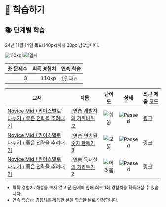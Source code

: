 # 📖 학습하기

## 📚 단계별 학습
24년 11월 14일 목표(140px)까지 30px 남았습니다.

![110xp](https://img.shields.io/badge/EXP-110xp-%235cb85c.svg?for-the-badge)
![1일째](https://img.shields.io/badge/연속학습-1일째-%23E34F26.svg?for-the-badge)

|총 문제수|획득 경험치|연속 학습|
|---:|---:|---|
3|110xp|1일째🔥|

|교재|이름|난이도|상태|최근 제출 코드|
|---|---|:---:|:---:|---|
|[Novice Mid / 케이스별로 나누기 / 좋은 전략을 추려내기](https://www.codetree.ai/missions?missionId=5)|[[연습]개발자의 가위바위보](https://www.codetree.ai/missions/5/problems/developer's-rock-paper-scissors)|![쉬움][easy]|![Passed][passed]|[링크](https://github.com/min20ta/Algorithm/blob/main/241114/%EA%B0%9C%EB%B0%9C%EC%9E%90%EC%9D%98%20%EA%B0%80%EC%9C%84%EB%B0%94%EC%9C%84%EB%B3%B4/developers-rock-paper-scissors.java)|
|[Novice Mid / 케이스별로 나누기 / 좋은 전략을 추려내기](https://www.codetree.ai/missions?missionId=5)|[[연습]연속된 숫자 만들기 3](https://www.codetree.ai/missions/5/problems/create-consecutive-numbers-3)|![보통][medium]|![Passed][passed]|[링크](https://github.com/min20ta/Algorithm/blob/main/241114/%EC%97%B0%EC%86%8D%EB%90%9C%20%EC%88%AB%EC%9E%90%20%EB%A7%8C%EB%93%A4%EA%B8%B0%203/create-consecutive-numbers-3.java)|
|[Novice Mid / 케이스별로 나누기 / 좋은 전략을 추려내기](https://www.codetree.ai/missions?missionId=5)|[[연습]독서실의 거리두기 2](https://www.codetree.ai/missions/5/problems/study-cafe-keeping-distance-2)|![어려움][hard]|![Passed][passed]|[링크](https://github.com/min20ta/Algorithm/blob/main/241114/%EB%8F%85%EC%84%9C%EC%8B%A4%EC%9D%98%20%EA%B1%B0%EB%A6%AC%EB%91%90%EA%B8%B0%202/study-cafe-keeping-distance-2.java)|


* 획득 경험치: 해설을 보지 않고 푼 문제에 한해 최초 1회 경험치를 획득하실 수 있습니다.
* 연속 학습🔥: 경험치를 획득한 날을 학습한 날로 인정합니다.










[b5]: https://img.shields.io/badge/Bronze_5-%235D3E31.svg
[b4]: https://img.shields.io/badge/Bronze_4-%235D3E31.svg
[b3]: https://img.shields.io/badge/Bronze_3-%235D3E31.svg
[b2]: https://img.shields.io/badge/Bronze_2-%235D3E31.svg
[b1]: https://img.shields.io/badge/Bronze_1-%235D3E31.svg
[s5]: https://img.shields.io/badge/Silver_5-%23394960.svg
[s4]: https://img.shields.io/badge/Silver_4-%23394960.svg
[s3]: https://img.shields.io/badge/Silver_3-%23394960.svg
[s2]: https://img.shields.io/badge/Silver_2-%23394960.svg
[s1]: https://img.shields.io/badge/Silver_1-%23394960.svg
[g5]: https://img.shields.io/badge/Gold_5-%23FFC433.svg
[g4]: https://img.shields.io/badge/Gold_4-%23FFC433.svg
[g3]: https://img.shields.io/badge/Gold_3-%23FFC433.svg
[g2]: https://img.shields.io/badge/Gold_2-%23FFC433.svg
[g1]: https://img.shields.io/badge/Gold_1-%23FFC433.svg
[p5]: https://img.shields.io/badge/Platinum_5-%2376DDD8.svg
[p4]: https://img.shields.io/badge/Platinum_4-%2376DDD8.svg
[p3]: https://img.shields.io/badge/Platinum_3-%2376DDD8.svg
[p2]: https://img.shields.io/badge/Platinum_2-%2376DDD8.svg
[p1]: https://img.shields.io/badge/Platinum_1-%2376DDD8.svg
[passed]: https://img.shields.io/badge/Passed-%23009D27.svg
[failed]: https://img.shields.io/badge/Failed-%23D24D57.svg
[easy]: https://img.shields.io/badge/쉬움-%235cb85c.svg?for-the-badge
[medium]: https://img.shields.io/badge/보통-%23FFC433.svg?for-the-badge
[hard]: https://img.shields.io/badge/어려움-%23D24D57.svg?for-the-badge
